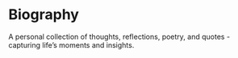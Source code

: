 # Biography
A personal collection of thoughts, reflections, poetry, and quotes - capturing life’s moments and insights.
